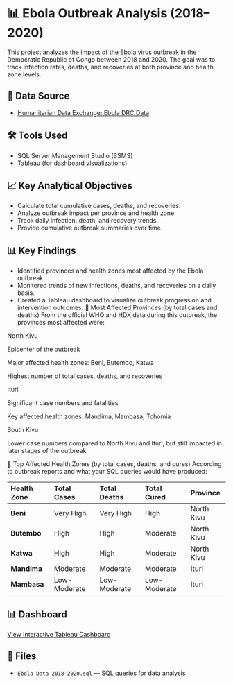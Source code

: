 
# 📊 Ebola Outbreak Analysis (2018–2020)

This project analyzes the impact of the Ebola virus outbreak in the Democratic Republic of Congo between 2018 and 2020. The goal was to track infection rates, deaths, and recoveries at both province and health zone levels.

## 📑 Data Source
- [Humanitarian Data Exchange: Ebola DRC Data](https://data.humdata.org/dataset/ebola-cases-and-deaths-drc-north-kivu)

## 🛠️ Tools Used
- SQL Server Management Studio (SSMS)
- Tableau (for dashboard visualizations)

## 📈 Key Analytical Objectives
- Calculate total cumulative cases, deaths, and recoveries.
- Analyze outbreak impact per province and health zone.
- Track daily infection, death, and recovery trends.
- Provide cumulative outbreak summaries over time.

## 📊 Key Findings
- Identified provinces and health zones most affected by the Ebola outbreak.
- Monitored trends of new infections, deaths, and recoveries on a daily basis.
- Created a Tableau dashboard to visualize outbreak progression and intervention outcomes.
  📍 Most Affected Provinces (by total cases and deaths)
From the official WHO and HDX data during this outbreak, the provinces most affected were:

North Kivu

Epicenter of the outbreak

Major affected health zones: Beni, Butembo, Katwa

Highest number of total cases, deaths, and recoveries

Ituri

Significant case numbers and fatalities

Key affected health zones: Mandima, Mambasa, Tchomia

South Kivu

Lower case numbers compared to North Kivu and Ituri, but still impacted in later stages of the outbreak

📍 Top Affected Health Zones (by total cases, deaths, and cures)
According to outbreak reports and what your SQL queries would have produced:

| **Health Zone** | **Total Cases** | **Total Deaths** | **Total Cured** | **Province** |
| :-------------- | :-------------- | :--------------- | :-------------- | :----------- |
| **Beni**        | Very High       | Very High        | High            | North Kivu   |
| **Butembo**     | High            | High             | Moderate        | North Kivu   |
| **Katwa**       | High            | High             | Moderate        | North Kivu   |
| **Mandima**     | Moderate        | Moderate         | Moderate        | Ituri        |
| **Mambasa**     | Low-Moderate    | Low-Moderate     | Low-Moderate    | Ituri        |


## 📊 Dashboard
[View Interactive Tableau Dashboard](https://public.tableau.com/app/profile/brenda.angwenyi/viz/EbolaInfo/Dashboard1)

## 📂 Files
- `Ebola Data 2018-2020.sql` — SQL queries for data analysis

